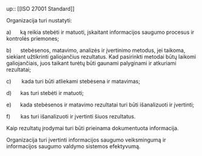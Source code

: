 up:: [[ISO 27001 Standard]]

Organizacija turi nustatyti:

a)      ką reikia stebėti ir matuoti, įskaitant informacijos saugumo procesus ir kontrolės priemones;

b)      stebėsenos, matavimo, analizės ir įvertinimo metodus, jei taikoma, siekiant užtikrinti galiojančius rezultatus. Kad pasirinkti metodai būtų laikomi galiojančiais, juos taikant turėtų būti gaunami palyginami ir atkuriami rezultatai;

c)       kada turi būti atliekami stebėsena ir matavimas;

d)      kas turi stebėti ir matuoti;

e)      kada stebėsenos ir matavimo rezultatai turi būti išanalizuoti ir įvertinti; 

f)       kas turi išanalizuoti ir įvertinti šiuos rezultatus.

Kaip rezultatų įrodymai turi būti prieinama dokumentuota informacija.

Organizacija turi įvertinti informacijos saugumo veiksmingumą ir informacijos saugumo valdymo sistemos efektyvumą.